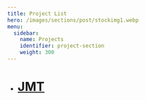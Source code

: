 ```yaml
---
title: Project List
hero: /images/sections/post/stockimg1.webp
menu:
  sidebar:
    name: Projects
    identifier: project-section
    weight: 300
---
```


* # [JMT](/posts/jmt)